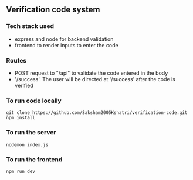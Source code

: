 ## Verification code system ##

### Tech stack used ###
- express and node for backend validation
- frontend to render inputs to enter the code

### Routes ###
- POST request to "/api" to validate the code entered in the body
- '/success'. The user will be directed at '/success' after the code is verified

### To run code locally ###
```git clone https://github.com/Saksham2005Kshatri/verification-code.git```  
```npm install```   
### To run the server ###
```nodemon index.js```  
### To run the frontend ###
```npm run dev```
